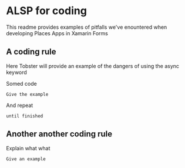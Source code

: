 # ALSP for coding
This readme provides examples of pitfalls we've enountered when developing Places Apps in Xamarin Forms


## A coding rule

Here Tobster will provide an example of the dangers of using the async keyword

Somed code

```
Give the example
```

And repeat

```
until finished
```

## Another another coding rule

Explain what what

```
Give an example
```
